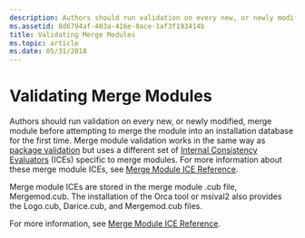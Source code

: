 ```yaml
---
description: Authors should run validation on every new, or newly modified, merge module before attempting to merge the module into an installation database for the first time.
ms.assetid: 8d6794af-403a-416e-8ace-1af3f193414b
title: Validating Merge Modules
ms.topic: article
ms.date: 05/31/2018
---
```


# Validating Merge Modules

Authors should run validation on every new, or newly modified, merge module before attempting to merge the module into an installation database for the first time. Merge module validation works in the same way as [package validation](package-validation.md) but uses a different set of [Internal Consistency Evaluators](internal-consistency-evaluators-ices.md) (ICEs) specific to merge modules. For more information about these merge module ICEs, see [Merge Module ICE Reference](merge-module-ice-reference.md).

Merge module ICEs are stored in the merge module .cub file, Mergemod.cub. The installation of the Orca tool or msival2 also provides the Logo.cub, Darice.cub, and Mergemod.cub files.

For more information, see [Merge Module ICE Reference](merge-module-ice-reference.md).

 

 



